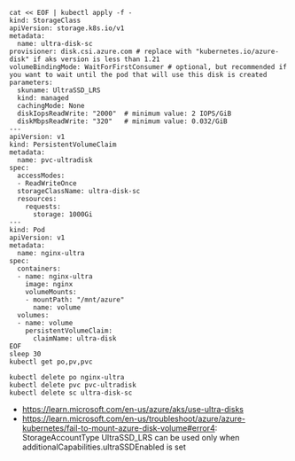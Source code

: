 ```
cat << EOF | kubectl apply -f -
kind: StorageClass
apiVersion: storage.k8s.io/v1
metadata:
  name: ultra-disk-sc
provisioner: disk.csi.azure.com # replace with "kubernetes.io/azure-disk" if aks version is less than 1.21
volumeBindingMode: WaitForFirstConsumer # optional, but recommended if you want to wait until the pod that will use this disk is created 
parameters:
  skuname: UltraSSD_LRS
  kind: managed
  cachingMode: None
  diskIopsReadWrite: "2000"  # minimum value: 2 IOPS/GiB 
  diskMbpsReadWrite: "320"   # minimum value: 0.032/GiB
---
apiVersion: v1
kind: PersistentVolumeClaim
metadata:
  name: pvc-ultradisk
spec:
  accessModes:
  - ReadWriteOnce
  storageClassName: ultra-disk-sc
  resources:
    requests:
      storage: 1000Gi
---
kind: Pod
apiVersion: v1
metadata:
  name: nginx-ultra
spec:
  containers:
  - name: nginx-ultra
    image: nginx
    volumeMounts:
    - mountPath: "/mnt/azure"
      name: volume
  volumes:
  - name: volume
    persistentVolumeClaim:
      claimName: ultra-disk
EOF
sleep 30
kubectl get po,pv,pvc
```

```
kubectl delete po nginx-ultra
kubectl delete pvc pvc-ultradisk
kubectl delete sc ultra-disk-sc
```

- https://learn.microsoft.com/en-us/azure/aks/use-ultra-disks
- https://learn.microsoft.com/en-us/troubleshoot/azure/azure-kubernetes/fail-to-mount-azure-disk-volume#error4: StorageAccountType UltraSSD_LRS can be used only when additionalCapabilities.ultraSSDEnabled is set
